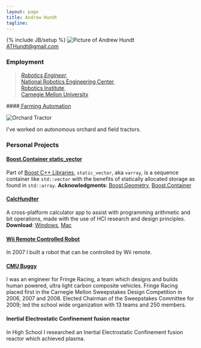 ```yaml
---
layout: page
title: Andrew Hundt
tagline: 
---
```

{% include JB/setup %}
![Picture of Andrew Hundt](https://0.gravatar.com/avatar/fb975596131ce08ea7e7472f09b8209d?d=https%3A%2F%2Fidenticons.github.com%2Fd7ccb841e1c86abdc1d1d6e6bacb6f17.png&r=x&s=200)  
[ATHundt@gmail.com](ATHundt@gmail.com)
  
### Employment
> *[Robotics Engineer](http://www.ri.cmu.edu/person.html?person_id=2462)*,  
> [National Robotics Engineering Center](http://rec.ri.cmu.edu),  
> [Robotics Institute](http://www.ri.cmu.edu/),  
> [Carnegie Mellon University](http://cmu.edu)  

####[ Farming Automation](http://www.rec.ri.cmu.edu/projects/usda/)

![Orchard Tractor](http://www.rec.ri.cmu.edu/projects/usda/images/description.jpg)
 
 I've worked on autonomous orchard and field tractors.

### Personal Projects


#### [Boost.Container static_vector](http://is.gd/BoostSV) 

Part of [Boost C++ Libraries](http://boost.org), `static_vector`, aka `varray`, is a sequence container like `std::vector` with the benefits of statically allocated storage as found in `std::array`. **Acknowledgments**: [Boost.Geometry](http://is.gd/geometryack), [Boost.Container](http://is.gd/containerack) 

#### [CalcHundter](CalcHundter)
A cross-platform calculator app to assist with programming arithmetic and bit operations, made with the use of HCI research and design principles. **Download**: [Windows](http://is.gd/calchundterwin), [Mac](http://is.gd/calchundtermac)

#### [Wii Remote Controlled Robot](http://youtu.be/jPCQyqeU0kw)

In 2007 I built a robot that can be controlled by Wii remote.

#### [CMU Buggy](http://is.gd/cmubuggy)

I was an engineer for Fringe Racing, a team which designs and builds human powered, ultra light carbon composite vehicles. Fringe Racing placed first in the Carnegie Mellon Sweepstakes Design Competition in 2006, 2007 and 2008. Elected Chairman of the Sweepstakes Committee for 2009; led the school wide organization with 13 teams and 250 members. 

#### Inertial Electrostatic Confinement fusion reactor
In High School I researched an Inertial Electrostatic Confinement fusion reactor which achieved plasma.


